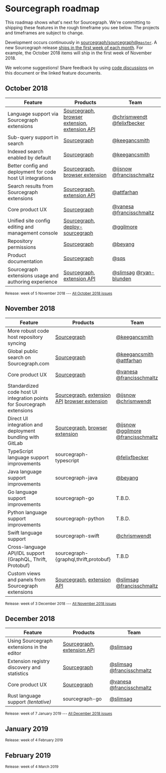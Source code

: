 # Sourcegraph roadmap

This roadmap shows what's next for Sourcegraph. We're committing to shipping these features in the rough timeframe you see below. The projects and timeframes are subject to change.

Development occurs continuously in [sourcegraph/sourcegraph@`master`](https://github.com/sourcegraph/sourcegraph). A new Sourcegraph release [ships in the first week of each month](https://about.sourcegraph.com/blog). For example, the October 2018 items will ship in the first week of November 2018.

We welcome suggestions! Share feedback by using [code discussions](https://about.sourcegraph.com/blog/discuss-code-and-docs-in-repositories) on this document or the linked feature documents.

## October 2018

Feature | Products | Team
------- | -------- | ----
Language support via Sourcegraph extensions | [Sourcegraph][sourcegraph], [browser extension][browser-extensions], [extension API][sourcegraph-extension-api] | [@chrismwendt][chrismwendt] [@felixfbecker][felixfbecker]
Sub-query support in search | [Sourcegraph][sourcegraph] | [@keegancsmith][keegancsmith]
Indexed search enabled by default | [Sourcegraph][sourcegraph] | [@keegancsmith][keegancsmith]
Better config and deployment for code host UI integrations | [Sourcegraph][sourcegraph], [browser extension][browser-extensions] | [@ijsnow][ijsnow] [@francisschmaltz][francisschmaltz]
Search results from Sourcegraph extensions | [Sourcegraph][sourcegraph], [extension API][sourcegraph-extension-api] | [@attfarhan][attfarhan]
Core product UX | [Sourcegraph][sourcegraph] | [@vanesa][vanesa] [@francisschmaltz][francisschmaltz]
Unified site config editing and management console | [Sourcegraph][sourcegraph], [deploy-sourcegraph][deploy-sourcegraph] | [@ggilmore][ggilmore]
Repository permissions | [Sourcegraph][sourcegraph] | [@beyang][beyang]
Product documentation | [Sourcegraph][sourcegraph] | [@sqs][sqs]
Sourcegraph extensions usage and authoring experience | [Sourcegraph][sourcegraph], [extension API][sourcegraph-extension-api] | [@slimsag][slimsag] [@ryan-blunden][ryan-blunden]

<small>Release: week of 5 November 2018 --- [All October 2018 issues](https://github.com/issues?utf8=%E2%9C%93&q=is%3Aissue+is%3Aopen+author%3Asqs+archived%3Afalse+sort%3Aupdated-desc+repo%3Asourcegraph%2Fsourcegraph-extension-api+repo%3Asourcegraph%2Fsourcegraph+repo%3Asourcegraph%2Fenterprise+repo%3Asourcegraph%2Fsourcegraph-extension-api+repo%3Asourcegraph%2Fbrowser-extensions+repo%3Asourcegraph%2Fextensions-client-common+repo%3Asourcegraph%2Fsrc-cli+repo%3Asourcegraph%2Fcodeintellify+repo%3Asourcegraph%2Fgo-langserver+repo%3Asourcegraph%2Fjavascript-typescript-langserver+repo%3Asourcegraph%2Fjava-langserver+repo%3Asourcegraph%2Fdocs.sourcegraph.com+milestone%3A%22October+2018%22)</small>

## November 2018

Feature | Products | Team
------- | -------- | ----
More robust code host repository syncing | [Sourcegraph][sourcegraph] | [@keegancsmith][keegancsmith]
Global public search on Sourcegraph.com | [Sourcegraph][sourcegraph] | [@keegancsmith][keegancsmith] [@attfarhan][attfarhan]
Core product UX | [Sourcegraph][sourcegraph] | [@vanesa][vanesa] [@francisschmaltz][francisschmaltz]
Standardized code host UI integration points for Sourcegraph extensions | [Sourcegraph][sourcegraph], [extension API][sourcegraph-extension-api] [browser extension][browser-extensions] | [@ijsnow][ijsnow] [@chrismwendt][chrismwendt]
Direct UI integration and deployment bundling with GitLab | [Sourcegraph][sourcegraph], [browser extension][browser-extensions] | [@ijsnow][ijsnow] [@ggilmore][ggilmore] [@francisschmaltz][francisschmaltz]
TypeScript language support improvements | sourcegraph-typescript | [@felixfbecker][felixfbecker]
Java language support improvements | sourcegraph-java | [@beyang][beyang]
Go language support improvements | sourcegraph-go | T.B.D.
Python language support improvements | sourcegraph-python | T.B.D.
Swift language support | sourcegraph-swift | [@chrismwendt][chrismwendt]
Cross-language API/IDL support (GraphQL, Thrift, Protobuf) | sourcegraph-{graphql,thrift,protobuf} | T.B.D
Custom views and panels from Sourcegraph extensions | [Sourcegraph][sourcegraph], [extension API][sourcegraph-extension-api] | [@slimsag][slimsag] [@francisschmaltz][francisschmaltz]

<small>Release: week of 3 December 2018 --- [All November 2018 issues](https://github.com/issues?utf8=%E2%9C%93&q=is%3Aissue+is%3Aopen+author%3Asqs+archived%3Afalse+sort%3Aupdated-desc+repo%3Asourcegraph%2Fsourcegraph-extension-api+repo%3Asourcegraph%2Fsourcegraph+repo%3Asourcegraph%2Fenterprise+repo%3Asourcegraph%2Fsourcegraph-extension-api+repo%3Asourcegraph%2Fbrowser-extensions+repo%3Asourcegraph%2Fextensions-client-common+repo%3Asourcegraph%2Fsrc-cli+repo%3Asourcegraph%2Fcodeintellify+repo%3Asourcegraph%2Fgo-langserver+repo%3Asourcegraph%2Fjavascript-typescript-langserver+repo%3Asourcegraph%2Fjava-langserver+repo%3Asourcegraph%2Fdocs.sourcegraph.com+milestone%3A%22November+2018%22)</small>

## December 2018

Feature | Products | Team
------- | -------- | ----
Using Sourcegraph extensions in the editor | [Sourcegraph][sourcegraph], [extension API][sourcegraph-extension-api] | [@slimsag][slimsag]
Extension registry discovery and statistics | [Sourcegraph][sourcegraph] | [@slimsag][slimsag] [@francisschmaltz][francisschmaltz]
Core product UX | [Sourcegraph][sourcegraph] | [@vanesa][vanesa] [@francisschmaltz][francisschmaltz]
Rust language support *(tentative)* | sourcegraph-go | [@slimsag][slimsag]

<small>Release: week of 7 January 2019 --- [All December 2018 issues](https://github.com/issues?utf8=%E2%9C%93&q=is%3Aissue+is%3Aopen+author%3Asqs+archived%3Afalse+sort%3Aupdated-desc+repo%3Asourcegraph%2Fsourcegraph-extension-api+repo%3Asourcegraph%2Fsourcegraph+repo%3Asourcegraph%2Fenterprise+repo%3Asourcegraph%2Fsourcegraph-extension-api+repo%3Asourcegraph%2Fbrowser-extensions+repo%3Asourcegraph%2Fextensions-client-common+repo%3Asourcegraph%2Fsrc-cli+repo%3Asourcegraph%2Fcodeintellify+repo%3Asourcegraph%2Fgo-langserver+repo%3Asourcegraph%2Fjavascript-typescript-langserver+repo%3Asourcegraph%2Fjava-langserver+repo%3Asourcegraph%2Fdocs.sourcegraph.com+milestone%3A%22November+2018%22)</small>

## January 2019

<small>Release: week of 4 February 2019</small>

## February 2019

<small>Release: week of 4 March 2019</small>

[sourcegraph]: https://github.com/sourcegraph/sourcegraph
[sourcegraph-extension-api]: https://github.com/sourcegraph/sourcegraph-extension-api
[browser-extensions]: https://github.com/sourcegraph/browser-extensions
[deploy-sourcegraph]: https://github.com/sourcegraph/deploy-sourcegraph
[chrismwendt]: https://github.com/chrismwendt
[keegancsmith]: https://github.com/keegancsmith
[vanesa]: https://github.com/vanesa
[attfarhan]: https://github.com/attfarhan
[sqs]: https://github.com/sqs
[beyang]: https://github.com/beyany
[ggilmore]: https://github.com/ggilmore
[ryan-blunden]: https://github.com/ryan-blunden
[francisschmaltz]: https://github.com/francisschmaltz
[ijsnow]: https://github.com/ijsnow
[dadlerj]: https://github.com/dadlerj
[felixfbecker]: https://github.com/felixfbecker
[slimsag]: https://github.com/slimsag
[kattmingming]: https://github.com/kattmingming


<!--

Prior art:

https://docs.microsoft.com/en-us/visualstudio/productinfo/vs-roadmap

-->
